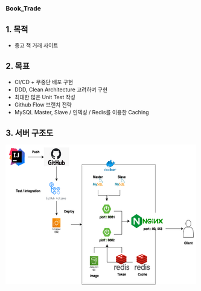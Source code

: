 ### Book_Trade

## 1. 목적

 - 중고 책 거래 사이트


## 2. 목표
 - CI/CD + 무중단 배포 구현
 - DDD, Clean Architecture 고려하며 구현
 - 최대한 많은 Unit Test 작성
 - Github Flow 브랜치 전략
 - MySQL Master, Slave / 인덱싱 / Redis를 이용한 Caching

## 3. 서버 구조도
<img src="/src/main/resources/server.png" width="700" height="370">
